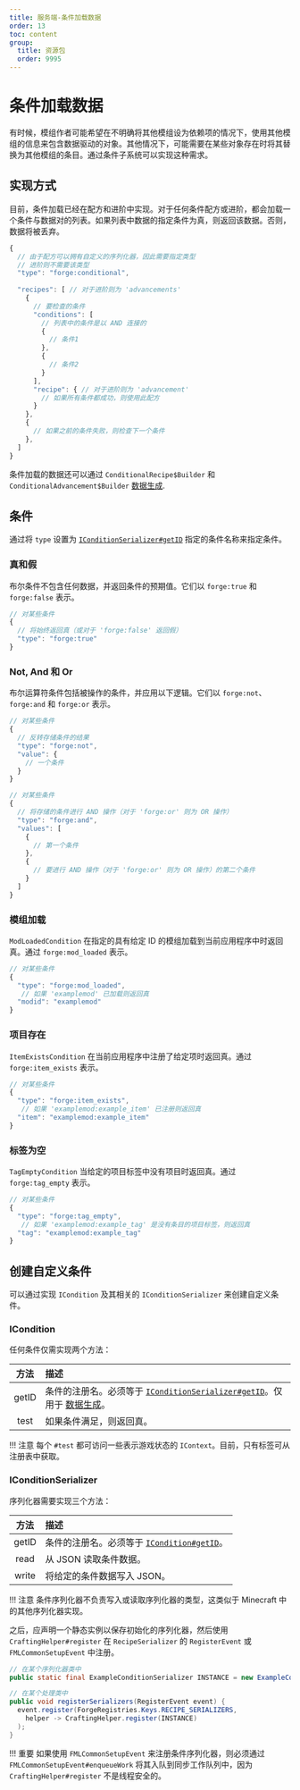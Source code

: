 ```yaml
---
title: 服务端-条件加载数据
order: 13
toc: content
group:
  title: 资源包
  order: 9995
---
```

条件加载数据
=========================

有时候，模组作者可能希望在不明确将其他模组设为依赖项的情况下，使用其他模组的信息来包含数据驱动的对象。其他情况下，可能需要在某些对象存在时将其替换为其他模组的条目。通过条件子系统可以实现这种需求。

实现方式
---------------

目前，条件加载已经在配方和进阶中实现。对于任何条件配方或进阶，都会加载一个条件与数据对的列表。如果列表中数据的指定条件为真，则返回该数据。否则，数据将被丢弃。

```js
{
  // 由于配方可以拥有自定义的序列化器，因此需要指定类型
  // 进阶则不需要该类型
  "type": "forge:conditional",
  
  "recipes": [ // 对于进阶则为 'advancements'
    {
      // 要检查的条件
      "conditions": [
        // 列表中的条件是以 AND 连接的
        {
          // 条件1
        },
        {
          // 条件2
        }
      ],
      "recipe": { // 对于进阶则为 'advancement'
        // 如果所有条件都成功，则使用此配方
      }
    },
    {
      // 如果之前的条件失败，则检查下一个条件
    },
  ]
}
```

条件加载的数据还可以通过 `ConditionalRecipe$Builder` 和 `ConditionalAdvancement$Builder` [数据生成][datagen].

条件
----------

通过将 `type` 设置为 [`IConditionSerializer#getID`][serializer] 指定的条件名称来指定条件。

### 真和假

布尔条件不包含任何数据，并返回条件的预期值。它们以 `forge:true` 和 `forge:false` 表示。

```js
// 对某些条件
{
  // 将始终返回真（或对于 'forge:false' 返回假）
  "type": "forge:true"
}
```

### Not, And 和 Or

布尔运算符条件包括被操作的条件，并应用以下逻辑。它们以 `forge:not`、`forge:and` 和 `forge:or` 表示。

```js
// 对某些条件
{
  // 反转存储条件的结果
  "type": "forge:not",
  "value": {
    // 一个条件
  }
}
```

```js
// 对某些条件
{
  // 将存储的条件进行 AND 操作（对于 'forge:or' 则为 OR 操作）
  "type": "forge:and",
  "values": [
    {
      // 第一个条件
    },
    {
      // 要进行 AND 操作（对于 'forge:or' 则为 OR 操作）的第二个条件
    }
  ]
}
```

### 模组加载

`ModLoadedCondition` 在指定的具有给定 ID 的模组加载到当前应用程序中时返回真。通过 `forge:mod_loaded` 表示。

```js
// 对某些条件
{
  "type": "forge:mod_loaded",
   // 如果 'examplemod' 已加载则返回真
  "modid": "examplemod"
}
```

### 项目存在

`ItemExistsCondition` 在当前应用程序中注册了给定项时返回真。通过 `forge:item_exists` 表示。

```js
// 对某些条件
{
  "type": "forge:item_exists",
   // 如果 'examplemod:example_item' 已注册则返回真
  "item": "examplemod:example_item"
}
```

### 标签为空

`TagEmptyCondition` 当给定的项目标签中没有项目时返回真。通过 `forge:tag_empty` 表示。

```js
// 对某些条件
{
  "type": "forge:tag_empty",
   // 如果 'examplemod:example_tag' 是没有条目的项目标签，则返回真
  "tag": "examplemod:example_tag"
}
```

创建自定义条件
--------------------------

可以通过实现 `ICondition` 及其相关的 `IConditionSerializer` 来创建自定义条件。

### ICondition

任何条件仅需实现两个方法：

方法 | 描述
:---:  | :---
getID  | 条件的注册名。必须等于 [`IConditionSerializer#getID`][serializer]。仅用于 [数据生成][datagen]。
test   | 如果条件满足，则返回真。

!!! 注意
    每个 `#test` 都可访问一些表示游戏状态的 `IContext`。目前，只有标签可从注册表中获取。

### IConditionSerializer

序列化器需要实现三个方法：

方法 | 描述
:---:  | :---
getID  | 条件的注册名。必须等于 [`ICondition#getID`][condition]。
read   | 从 JSON 读取条件数据。
write  | 将给定的条件数据写入 JSON。

!!! 注意
    条件序列化器不负责写入或读取序列化器的类型，这类似于 Minecraft 中的其他序列化器实现。

之后，应声明一个静态实例以保存初始化的序列化器，然后使用 `CraftingHelper#register` 在 `RecipeSerializer` 的 `RegisterEvent` 或 `FMLCommonSetupEvent` 中注册。

```java
// 在某个序列化器类中
public static final ExampleConditionSerializer INSTANCE = new ExampleConditionSerializer();

// 在某个处理类中
public void registerSerializers(RegisterEvent event) {
  event.register(ForgeRegistries.Keys.RECIPE_SERIALIZERS,
    helper -> CraftingHelper.register(INSTANCE)
  );
}
```

!!! 重要
    如果使用 `FMLCommonSetupEvent` 来注册条件序列化器，则必须通过 `FMLCommonSetupEvent#enqueueWork` 将其入队到同步工作队列中，因为 `CraftingHelper#register` 不是线程安全的。

[datagen]: ../../datagen/server/recipes.md
[serializer]: #iconditionserializer
[condition]: #icondition